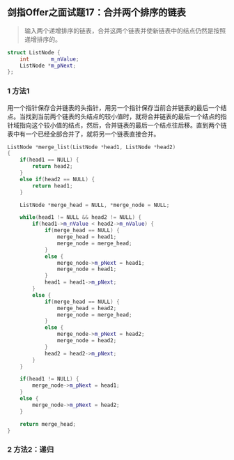 ## 剑指Offer之面试题17：合并两个排序的链表

> 输入两个递增排序的链表，合并这两个链表并使新链表中的结点仍然是按照递增排序的。

``` C++
struct ListNode {
	int       m_nValue;
	ListNode *m_pNext;
};
```

### 1 方法1

用一个指针保存合并链表的头指针，用另一个指针保存当前合并链表的最后一个结点。当找到当前两个链表的头结点的较小值时，就将合并链表的最后一个结点的指针域指向这个较小值的结点，然后，合并链表的最后一个结点往后移。直到两个链表中有一个已经全部合并了，就将另一个链表直接合并。

``` C++
ListNode *merge_list(ListNode *head1, ListNode *head2)
{
	if(head1 == NULL) {
		return head2;
	}
	else if(head2 == NULL) {
		return head1;
	}

	ListNode *merge_head = NULL, *merge_node = NULL;

	while(head1 != NULL && head2 != NULL) {
		if(head1->m_nValue < head2->m_nValue) {
			if(merge_head == NULL) {
				merge_head = head1;
				merge_node = merge_head;
			}
			else {
				merge_node->m_pNext = head1;
				merge_node = head1;
			}
			head1 = head1->m_pNext;
		}
		else {
			if(merge_head == NULL) {
				merge_head = head2;
				merge_node = merge_head;
			}
			else {
				merge_node->m_pNext = head2;
				merge_node = head2;
			}
			head2 = head2->m_pNext;
		}
	}

	if(head1 != NULL) {
		merge_node->m_pNext = head1;
	}
	else {
		merge_node->m_pNext = head2;
	}

	return merge_head;
}
```

### 2 方法2：递归


